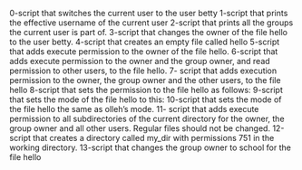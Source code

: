 0-script that switches the current user to the user betty
1-script that prints the effective username of the current user
2-script that prints all the groups the current user is part of.
3-script that changes the owner of the file hello to the user betty.
4-script that creates an empty file called hello
5-script that adds execute permission to the owner of the file hello.
6-script that adds execute permission to the owner and the group owner, and read permission to other users, to the file hello.
7- script that adds execution permission to the owner, the group owner and the other users, to the file hello
8-script that sets the permission to the file hello as follows:
9-script that sets the mode of the file hello to this:
10-script that sets the mode of the file hello the same as olleh’s mode.
11- script that adds execute permission to all subdirectories of the current directory for the owner, the group owner and all other users. Regular files should not be changed.
12-script that creates a directory called my_dir with permissions 751 in the working directory.
13-script that changes the group owner to school for the file hello
